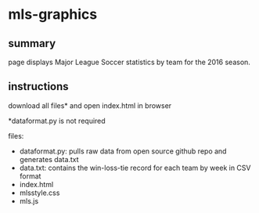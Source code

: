 # mls-graphics

## summary

page displays Major League Soccer statistics by team for the 2016 season.

## instructions

download all files* and open index.html in browser

\*dataformat.py is not required

files:
* dataformat.py: pulls raw data from open source github repo and generates data.txt
* data.txt: contains the win-loss-tie record for each team by week in CSV format
* index.html
* mlsstyle.css
* mls.js